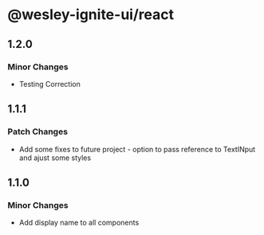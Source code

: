 # @wesley-ignite-ui/react

## 1.2.0

### Minor Changes

- Testing Correction

## 1.1.1

### Patch Changes

- Add some fixes to future project - option to pass reference to TextINput and ajust some styles

## 1.1.0

### Minor Changes

- Add display name to all components
